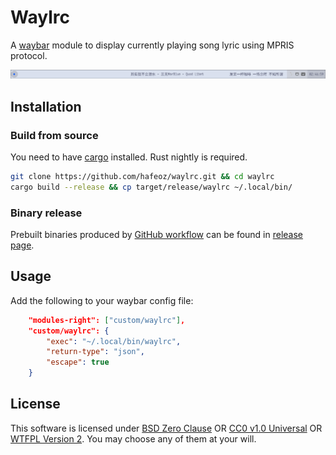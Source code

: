 # Waylrc

A [waybar](https://github.com/Alexays/Waybar) module to display currently playing song lyric using MPRIS protocol.

![Example bar](./preview.png)

## Installation

### Build from source

You need to have [cargo](https://www.rust-lang.org/tools/install) installed. Rust nightly is required.

```bash
git clone https://github.com/hafeoz/waylrc.git && cd waylrc
cargo build --release && cp target/release/waylrc ~/.local/bin/
```

### Binary release

Prebuilt binaries produced by [GitHub workflow](./.github/workflows/release.yml) can be found in [release page](https://github.com/hafeoz/waylrc/releases/latest).

## Usage

Add the following to your waybar config file:

```json
    "modules-right": ["custom/waylrc"],
    "custom/waylrc": {
        "exec": "~/.local/bin/waylrc",
        "return-type": "json",
        "escape": true
    }
```

## License

This software is licensed under [BSD Zero Clause](https://spdx.org/licenses/0BSD.html) OR [CC0 v1.0 Universal](https://spdx.org/licenses/CC0-1.0.html) OR [WTFPL Version 2](https://spdx.org/licenses/WTFPL.html).
You may choose any of them at your will.
